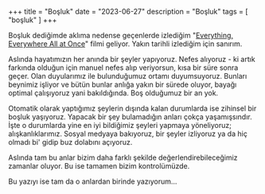 +++
title = "Boşluk"
date = "2023-06-27"
description = "Boşluk"
tags = [
    "boşluk"
]
+++

Boşluk dediğimde aklıma nedense geçenlerde izlediğim "[Everything, Everywhere All at Once](https://www.imdb.com/title/tt6710474/)" filmi geliyor. Yakın tarihli izlediğim için sanırım.

Aslında hayatımızın her anında bir şeyler yapıyoruz. Nefes alıyoruz - ki artık farkında olduğun için manuel nefes alıp veriyorsun, kısa bir süre sonra geçer. Olan duyularımız ile bulunduğumuz ortamı duyumsuyoruz. Bunları beynimiz işliyor ve bütün bunlar anlığa yakın bir sürede oluyor, bayağı optimal çalışıyoruz yani bakıldığında. Boş olduğumuz bir an yok.

Otomatik olarak yaptığımız şeylerin dışında kalan durumlarda ise zihinsel bir boşluk yaşıyoruz. Yapacak bir şey bulamadığın anları çokça yaşamışsındır. İşte o durumlarda yine en iyi bildiğimiz şeyleri yapmaya yöneliyoruz; alışkanlıklarımız. Sosyal medyaya bakıyoruz, bir şeyler izliyoruz ya da hiç olmadı bi' gidip buz dolabını açıyoruz.

Aslında tam bu anlar bizim daha farklı şekilde değerlendirebileceğimiz zamanlar oluyor. Bu ise tamamen bizim kontrolümüzde.

Bu yazıyı ise tam da o anlardan birinde yazıyorum...
